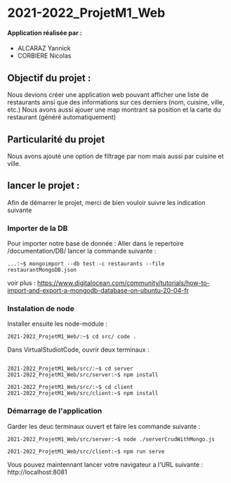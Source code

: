 # 2021-2022_ProjetM1_Web

#### Application réalisée par :
<ul>
    <li>ALCARAZ Yannick</li>
    <li>CORBIERE Nicolas</li>
</ul>

## Objectif du projet :

Nous devions créer une application web pouvant afficher une liste de restaurants ainsi que des informations sur ces derniers (nom, cuisine, ville, etc.)
Nous avons aussi ajouer une map montrant sa position et la carte du restaurant (généré automatiquement)

## Particularité du projet

Nous avons ajouté une option de filtrage par nom mais aussi par cuisine et ville.

## lancer le projet :

Afin de démarrer le projet, merci de bien vouloir suivre les indication suivante 

### Importer de la DB
Pour importer notre base de donnée :
Aller dans le repertoire /documentation/DB/
lancer la commande suivante : 
```console
...:~$ mongoimport --db test -c restaurants --file restaurantMongoDB.json
```
voir plus : https://www.digitalocean.com/community/tutorials/how-to-import-and-export-a-mongodb-database-on-ubuntu-20-04-fr

### Instalation de node
Installer ensuite les node-module :

```console
2021-2022_ProjetM1_Web/:~$ cd src/ code .
```
Dans VirtualStudiotCode, ouvrir deux terminaux :

```console

2021-2022_ProjetM1_Web/src/:~$ cd server
2021-2022_ProjetM1_Web/src/server:~$ npm install
```

```console
2021-2022_ProjetM1_Web/src/:~$ cd client
2021-2022_ProjetM1_Web/src/client:~$ npm install
```

### Démarrage de l'application
Garder les deuc terminaux ouvert et faire les commande suivante :

```console
2021-2022_ProjetM1_Web/src/server:~$ node ./serverCrudWithMongo.js
```

```console
2021-2022_ProjetM1_Web/src/client:~$ npm run serve
```

Vous pouvez maintennant lancer votre navigateur a l'URL suivante :
http://localhost:8081




